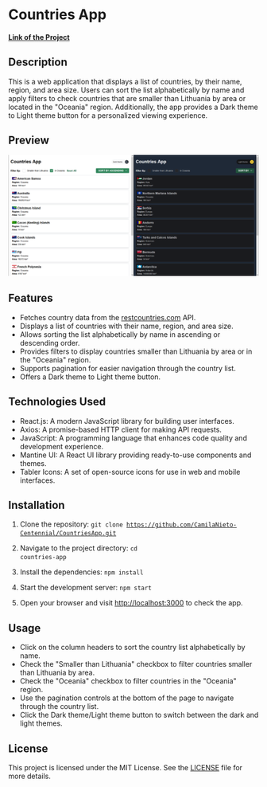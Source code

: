 # Countries App
#### <a href="https://countries-app-kmi.vercel.app/">Link of the Project</a>
## Description
This is a web application that displays a list of countries, by their name, region, and area size. Users can sort the list alphabetically by name and apply filters to check countries that are smaller than Lithuania by area or located in the "Oceania" region. Additionally, the app provides a Dark theme to Light theme button for a personalized viewing experience.

## Preview
![Countries App Preview](preview.png)

## Features
- Fetches country data from the [restcountries.com](https://restcountries.com) API.
- Displays a list of countries with their name, region, and area size.
- Allows sorting the list alphabetically by name in ascending or descending order.
- Provides filters to display countries smaller than Lithuania by area or in the "Oceania" region.
- Supports pagination for easier navigation through the country list.
- Offers a Dark theme to Light theme button.

## Technologies Used
- React.js: A modern JavaScript library for building user interfaces.
- Axios: A promise-based HTTP client for making API requests.
- JavaScript: A programming language that enhances code quality and development experience.
- Mantine UI: A React UI library providing ready-to-use components and themes.
- Tabler Icons: A set of open-source icons for use in web and mobile interfaces.

## Installation
1. Clone the repository:
<code>git clone https://github.com/CamilaNieto-Centennial/CountriesApp.git</code>

2. Navigate to the project directory:
<code>cd countries-app</code>

3. Install the dependencies:
<code>npm install</code>

4. Start the development server:
<code>npm start</code>

5. Open your browser and visit [http://localhost:3000](http://localhost:3000) to check the app.

## Usage
- Click on the column headers to sort the country list alphabetically by name.
- Check the "Smaller than Lithuania" checkbox to filter countries smaller than Lithuania by area.
- Check the "Oceania" checkbox to filter countries in the "Oceania" region.
- Use the pagination controls at the bottom of the page to navigate through the country list.
- Click the Dark theme/Light theme button to switch between the dark and light themes.


## License
This project is licensed under the MIT License. See the [LICENSE](LICENSE) file for more details.